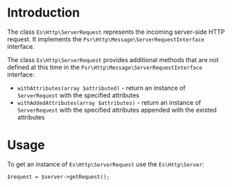 Introduction
============
The class `Es\Http\ServerRequest` represents the incoming server-side HTTP request.
It implements the `Psr\Http\Message\ServerRequestInterface` interface.

The class `Es\Http\ServerRequest` provides additional methods that are not 
defined at this time in the `Psr\Http\Message\ServerRequestInterface` interface:

- `withAttributes(array $attributed)` - return an instance of `ServerRequest` 
  with the specified attributes
- `withAddedAttributes(array $attributes)` - return an instance  of 
  `ServerRequest` with the specified attributes appended with the existed
  attributes

# Usage

To get an instance of `Es\Http\ServerRequest` use the `Es\Http\Server`:
```
$request = $server->getRequest();
```
